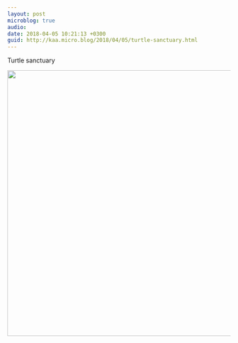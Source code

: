 ```yaml
---
layout: post
microblog: true
audio: 
date: 2018-04-05 10:21:13 +0300
guid: http://kaa.micro.blog/2018/04/05/turtle-sanctuary.html
---
```

Turtle sanctuary 

<img src="https://micro.kaa.bz/uploads/2018/711703dd93.jpg" width="600" height="600" />
